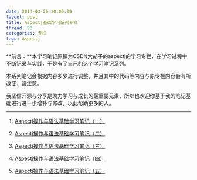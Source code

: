 ```yaml
---
date: 2014-03-26 10:00:00
layout: post
title: Aspectj基础学习系列专栏
thread: 93
categories: 专栏
tags: Aspectj
---
```


**前言：**本学习笔记原稿为CSDN大胡子的aspectj的学习专栏，在学习过程中不断记录与实践，于是有了自己的这个学习笔记系列。

本系列笔记会根据内容多少进行调整，并且其中的代码等内容与原专栏内容会有所改变，请注意。

我坚信开源与分享是助力学习与成长的最重要元素，所以也欢迎你基于我的笔记基础进行进一步增补与修改，以此帮助更多的人。

----

1. [Aspectj操作与语法基础学习笔记（一）](http://hijiangtao.github.io/2014/03/18/AspectjStudyNode1/)

2. [Aspectj操作与语法基础学习笔记（二）](http://hijiangtao.github.io/2014/03/18/AspectjStudyNode2/)

3. [Aspectj操作与语法基础学习笔记（三）](http://hijiangtao.github.io/2014/03/18/AspectjStudyNode3/)

4. [Aspectj操作与语法基础学习笔记（四）](http://hijiangtao.github.io/2014/03/18/AspectjStudyNode4/)

5. [Aspectj操作与语法基础学习笔记（五）](http://hijiangtao.github.io/2014/03/18/AspectjStudyNode5/)